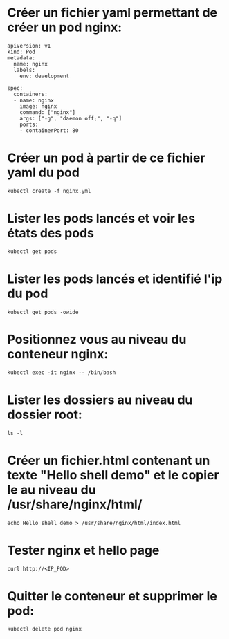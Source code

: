 # Créer un fichier yaml permettant de créer un pod nginx:

```
apiVersion: v1
kind: Pod
metadata:
  name: nginx
  labels:
    env: development

spec:
  containers:
  - name: nginx
    image: nginx
    command: ["nginx"]
    args: ["-g", "daemon off;", "-q"]
    ports:
    - containerPort: 80
```

# Créer un pod à partir de ce fichier yaml du pod
```
kubectl create -f nginx.yml
```

# Lister les pods lancés et voir les états des pods

```
kubectl get pods
```

# Lister les pods lancés et identifié l'ip du pod

```
kubectl get pods -owide
```

# Positionnez vous au niveau du conteneur nginx:

```
kubectl exec -it nginx -- /bin/bash
```

# Lister les dossiers au niveau du dossier root:

```
ls -l
```

# Créer un fichier.html contenant un texte "Hello shell demo" et le copier le au niveau du /usr/share/nginx/html/

```
echo Hello shell demo > /usr/share/nginx/html/index.html
```

# Tester nginx et hello page

```
curl http://<IP_POD>
```

# Quitter le conteneur et supprimer le pod:

```
kubectl delete pod nginx
```
